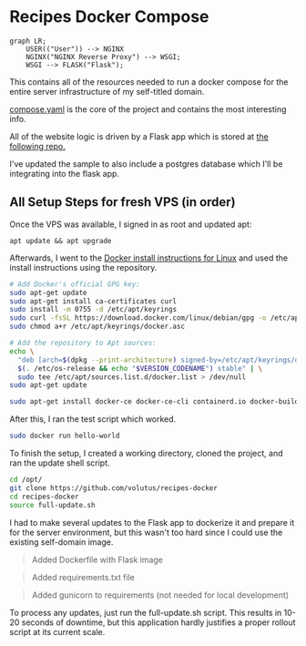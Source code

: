 # Recipes Docker Compose

```mermaid
graph LR;
    USER(("User")) --> NGINX
    NGINX("NGINX Reverse Proxy") --> WSGI;
    WSGI --> FLASK("Flask");
```

This contains all of the resources needed to run a docker compose for the entire server infrastructure of my self-titled domain.

[compose.yaml](compose.yaml) is the core of the project and contains the most interesting info.

All of the website logic is driven by a Flask app which is stored at [the following repo.](https://github.com/volutus/recipes-flask)

I've updated the sample to also include a postgres database which I'll be integrating into the flask app. 

## All Setup Steps for fresh VPS (in order)

Once the VPS was available, I signed in as root and updated apt:

`apt update && apt upgrade`

Afterwards, I went to the [Docker install instructions for Linux](https://docs.docker.com/engine/install/debian/#install-using-the-repository) and used the install instructions using the repository.

```bash
# Add Docker's official GPG key:
sudo apt-get update
sudo apt-get install ca-certificates curl
sudo install -m 0755 -d /etc/apt/keyrings
sudo curl -fsSL https://download.docker.com/linux/debian/gpg -o /etc/apt/keyrings/docker.asc
sudo chmod a+r /etc/apt/keyrings/docker.asc

# Add the repository to Apt sources:
echo \
  "deb [arch=$(dpkg --print-architecture) signed-by=/etc/apt/keyrings/docker.asc] https://download.docker.com/linux/debian \
  $(. /etc/os-release && echo "$VERSION_CODENAME") stable" | \
  sudo tee /etc/apt/sources.list.d/docker.list > /dev/null
sudo apt-get update
```

```bash
sudo apt-get install docker-ce docker-ce-cli containerd.io docker-buildx-plugin docker-compose-plugin
```

After this, I ran the test script which worked.

```bash
sudo docker run hello-world
```

To finish the setup, I created a working directory, cloned the project, and ran the update shell script.
```bash
cd /opt/
git clone https://github.com/volutus/recipes-docker
cd recipes-docker
source full-update.sh
```

I had to make several updates to the Flask app to dockerize it and prepare it for the server environment, but this wasn't too hard since I could use the existing self-domain image.

> Added Dockerfile with Flask image

> Added requirements.txt file

> Added gunicorn to requirements (not needed for local development)

To process any updates, just run the full-update.sh script. This results in 10-20 seconds of downtime, but this application hardly justifies a proper rollout script at its current scale.